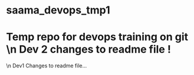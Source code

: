 # saama_devops_tmp1
Temp repo for devops training on git
\n Dev 2 changes to readme file !
=======
\n Dev1 Changes to readme file...

